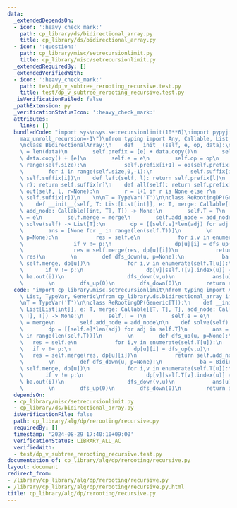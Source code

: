 ```yaml
---
data:
  _extendedDependsOn:
  - icon: ':heavy_check_mark:'
    path: cp_library/ds/bidirectional_array.py
    title: cp_library/ds/bidirectional_array.py
  - icon: ':question:'
    path: cp_library/misc/setrecursionlimit.py
    title: cp_library/misc/setrecursionlimit.py
  _extendedRequiredBy: []
  _extendedVerifiedWith:
  - icon: ':heavy_check_mark:'
    path: test/dp_v_subtree_rerooting_recursive.test.py
    title: test/dp_v_subtree_rerooting_recursive.test.py
  _isVerificationFailed: false
  _pathExtension: py
  _verificationStatusIcon: ':heavy_check_mark:'
  attributes:
    links: []
  bundledCode: "import sys\nsys.setrecursionlimit(10**6)\nimport pypyjit\npypyjit.set_param(\"\
    max_unroll_recursion=-1\")\nfrom typing import Any, Callable, List, TypeVar, Generic\n\
    \nclass BidirectionalArray:\n    def __init__(self, e, op, data):\n        self.size\
    \ = len(data)\n        self.prefix = [e] + data.copy()\n        self.suffix =\
    \ data.copy() + [e]\n        self.e = e\n        self.op = op\n        for i in\
    \ range(self.size):\n            self.prefix[i+1] = op(self.prefix[i], self.prefix[i+1])\n\
    \        for i in range(self.size,0,-1):\n            self.suffix[i-1] = op(self.suffix[i-1],\
    \ self.suffix[i])\n    def left(self, l): return self.prefix[l]\n    def right(self,\
    \ r): return self.suffix[r]\n    def all(self): return self.prefix[-1]\n    def\
    \ out(self, l, r=None):\n        r = l+1 if r is None else r\n        return self.op(self.prefix[l],\
    \ self.suffix[r])\n    \n\nT = TypeVar('T')\n\nclass ReRootingDP(Generic[T]):\n\
    \    def __init__(self, T: List[List[int]], e: T, merge: Callable[[T, T], T],\
    \ add_node: Callable[[int, T], T]) -> None:\n        self.T = T\n        self.e\
    \ = e\n        self.merge = merge\n        self.add_node = add_node\n\n    def\
    \ solve(self) -> List[T]:\n        dp = [[self.e]*len(adj) for adj in self.T]\n\
    \        ans = [None for _ in range(len(self.T))]\n        \n        def dfs_up(u,\
    \ p=None):\n            res = self.e\n            for i,v in enumerate(self.T[u]):\n\
    \                if v != p:\n                    dp[u][i] = dfs_up(v,u)\n    \
    \                res = self.merge(res, dp[u][i])\n            return self.add_node(u,\
    \ res)\n        \n        def dfs_down(u, p=None):\n            ba = BidirectionalArray(self.e,\
    \ self.merge, dp[u])\n            for i,v in enumerate(self.T[u]):\n         \
    \       if v != p:\n                    dp[v][self.T[v].index(u)] = self.add_node(u,\
    \ ba.out(i))\n                    dfs_down(v,u)\n            ans[u] = ba.all()\n\
    \        \n        dfs_up(0)\n        dfs_down(0)\n        return ans\n"
  code: "import cp_library.misc.setrecursionlimit\nfrom typing import Any, Callable,\
    \ List, TypeVar, Generic\nfrom cp_library.ds.bidirectional_array import BidirectionalArray\n\
    \nT = TypeVar('T')\n\nclass ReRootingDP(Generic[T]):\n    def __init__(self, T:\
    \ List[List[int]], e: T, merge: Callable[[T, T], T], add_node: Callable[[int,\
    \ T], T]) -> None:\n        self.T = T\n        self.e = e\n        self.merge\
    \ = merge\n        self.add_node = add_node\n\n    def solve(self) -> List[T]:\n\
    \        dp = [[self.e]*len(adj) for adj in self.T]\n        ans = [None for _\
    \ in range(len(self.T))]\n        \n        def dfs_up(u, p=None):\n         \
    \   res = self.e\n            for i,v in enumerate(self.T[u]):\n             \
    \   if v != p:\n                    dp[u][i] = dfs_up(v,u)\n                 \
    \   res = self.merge(res, dp[u][i])\n            return self.add_node(u, res)\n\
    \        \n        def dfs_down(u, p=None):\n            ba = BidirectionalArray(self.e,\
    \ self.merge, dp[u])\n            for i,v in enumerate(self.T[u]):\n         \
    \       if v != p:\n                    dp[v][self.T[v].index(u)] = self.add_node(u,\
    \ ba.out(i))\n                    dfs_down(v,u)\n            ans[u] = ba.all()\n\
    \        \n        dfs_up(0)\n        dfs_down(0)\n        return ans\n"
  dependsOn:
  - cp_library/misc/setrecursionlimit.py
  - cp_library/ds/bidirectional_array.py
  isVerificationFile: false
  path: cp_library/alg/dp/rerooting/recursive.py
  requiredBy: []
  timestamp: '2024-08-29 17:40:10+09:00'
  verificationStatus: LIBRARY_ALL_AC
  verifiedWith:
  - test/dp_v_subtree_rerooting_recursive.test.py
documentation_of: cp_library/alg/dp/rerooting/recursive.py
layout: document
redirect_from:
- /library/cp_library/alg/dp/rerooting/recursive.py
- /library/cp_library/alg/dp/rerooting/recursive.py.html
title: cp_library/alg/dp/rerooting/recursive.py
---
```

